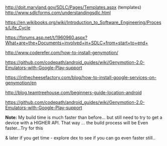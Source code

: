 
http://doit.maryland.gov/SDLC/Pages/Templates.aspx
(templates)
http://www.sdlcforms.com/understandingsdlc.html

https://en.wikibooks.org/wiki/Introduction_to_Software_Engineering/Process/Life_Cycle

https://forums.asp.net/t/1960960.aspx?What+are+the+Documents+involved+in+SDLC+from+start+to+end+

http://www.coderefer.com/how-to-install-genymotion/

https://github.com/codepath/android_guides/wiki/Genymotion-2.0-Emulators-with-Google-Play-support

https://inthecheesefactory.com/blog/how-to-install-google-services-on-genymotion/en

http://blog.teamtreehouse.com/beginners-guide-location-android

https://github.com/codepath/android_guides/wiki/Genymotion-2.0-Emulators-with-Google-Play-support

**Note:** My build time is much faster than before... but still need to try to get a device with a HIGHER API. That way ... the build process will be Even faster...Try for this

& later if you get time - explore dex to see if you can go even faster still..
